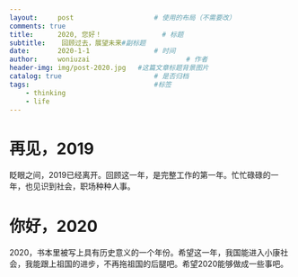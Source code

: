 ```yaml
---
layout:     post   				    # 使用的布局（不需要改）
comments: true
title:		2020, 您好！ 				# 标题 
subtitle:    回顾过去，展望未来#副标题
date:       2020-1-1 				# 时间
author:     woniuzai						# 作者
header-img: img/post-2020.jpg 	#这篇文章标题背景图片
catalog: true 						# 是否归档
tags:								#标签
    - thinking
    - life
---
```



# 再见，2019
眨眼之间，2019已经离开。回顾这一年，是完整工作的第一年。忙忙碌碌的一年，也见识到社会，职场种种人事。
  
# 你好，2020
2020，书本里被写上具有历史意义的一个年份。希望这一年，我国能进入小康社会，我能跟上祖国的进步，不再拖祖国的后腿吧。希望2020能够做成一些事吧。

